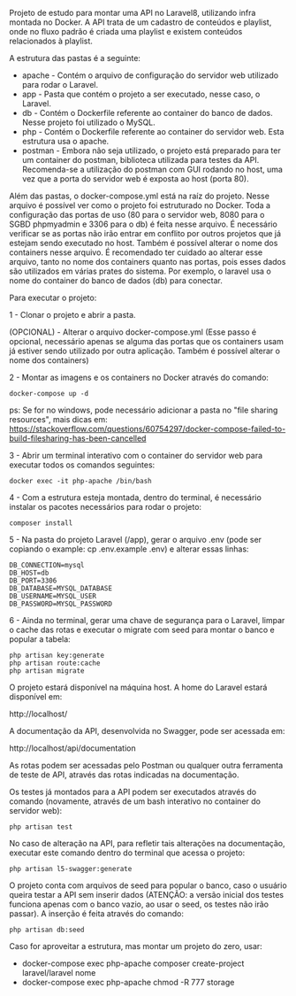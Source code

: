 Projeto de estudo para montar uma API no Laravel8, utilizando infra montada no Docker. A API trata de um cadastro de conteúdos e playlist, onde no fluxo padrão é criada uma playlist e existem conteúdos relacionados à playlist.

A estrutura das pastas é a seguinte:

- apache - Contém o arquivo de configuração do servidor web utilizado para rodar o Laravel.
- app - Pasta que contém o projeto a ser executado, nesse caso, o Laravel.
- db - Contém o Dockerfile referente ao container do banco de dados. Nesse projeto foi utilizado o MySQL.
- php - Contém o Dockerfile referente ao container do servidor web. Esta estrutura usa o apache.
- postman - Embora não seja utilizado, o projeto está preparado para ter um container do postman, biblioteca utilizada para testes da API. Recomenda-se a utilização do postman com GUI rodando no host, uma vez que a porta do servidor web é exposta ao host (porta 80).

Além das pastas, o docker-compose.yml está na raíz do projeto. Nesse arquivo é possível ver como o projeto foi estruturado no Docker. Toda a configuração das portas de uso (80 para o servidor web, 8080 para o SGBD phpmyadmin e 3306 para o db) é feita nesse arquivo. É necessário verificar se as portas não irão entrar em conflito por outros projetos que já estejam sendo executado no host. Também é possível alterar o nome dos containers nesse arquivo. É recomendado ter cuidado ao alterar esse arquivo, tanto no nome dos containers quanto nas portas, pois esses dados são utilizados em várias prates do sistema. Por exemplo, o laravel usa o nome do container do banco de dados (db) para conectar.

Para executar o projeto:

1 - Clonar o projeto e abrir a pasta.

(OPCIONAL) - Alterar o arquivo docker-compose.yml (Esse passo é opcional, necessário apenas se alguma das portas que os containers usam já estiver sendo utilizado por outra aplicação. Também é possível alterar o nome dos containers)

2 - Montar as imagens e os containers no Docker através do comando:

```
docker-compose up -d
```

ps: Se for no windows, pode necessário adicionar a pasta no "file sharing resources", mais dicas em: https://stackoverflow.com/questions/60754297/docker-compose-failed-to-build-filesharing-has-been-cancelled

3 - Abrir um terminal interativo com o container do servidor web para executar todos os comandos seguintes:

```
docker exec -it php-apache /bin/bash
```

4 - Com a estrutura esteja montada, dentro do terminal, é necessário instalar os pacotes necessários para rodar o projeto:

```
composer install
```

5 - Na pasta do projeto Laravel (/app), gerar o arquivo .env (pode ser copiando o example: cp .env.example .env) e alterar essas linhas:

```
DB_CONNECTION=mysql
DB_HOST=db
DB_PORT=3306
DB_DATABASE=MYSQL_DATABASE
DB_USERNAME=MYSQL_USER
DB_PASSWORD=MYSQL_PASSWORD
```

6 - Ainda no terminal, gerar uma chave de segurança para o Laravel, limpar o cache das rotas e executar o migrate com seed para montar o banco e popular a tabela:

```
php artisan key:generate
php artisan route:cache
php artisan migrate
```

O projeto estará disponível na máquina host. A home do Laravel estará disponível em:

http://localhost/

A documentação da API, desenvolvida no Swagger, pode ser acessada em:

http://localhost/api/documentation

As rotas podem ser acessadas pelo Postman ou qualquer outra ferramenta de teste de API, através das rotas indicadas na documentação.

Os testes já montados para a API podem ser executados através do comando (novamente, através de um bash interativo no container do servidor web):
```
php artisan test
```

No caso de alteração na API, para refletir tais alterações na documentação, executar este comando dentro do terminal que acessa o projeto:
```
php artisan l5-swagger:generate
```

O projeto conta com arquivos de seed para popular o banco, caso o usuário queira testar a API sem inserir dados (ATENÇÃO: a versão inicial dos testes funciona apenas com o banco vazio, ao usar o seed, os testes não irão passar). A inserção é feita através do comando:
```
php artisan db:seed
```

Caso for aproveitar a estrutura, mas montar um projeto do zero, usar:
- docker-compose exec php-apache composer create-project laravel/laravel nome
- docker-compose exec php-apache chmod -R 777 storage
